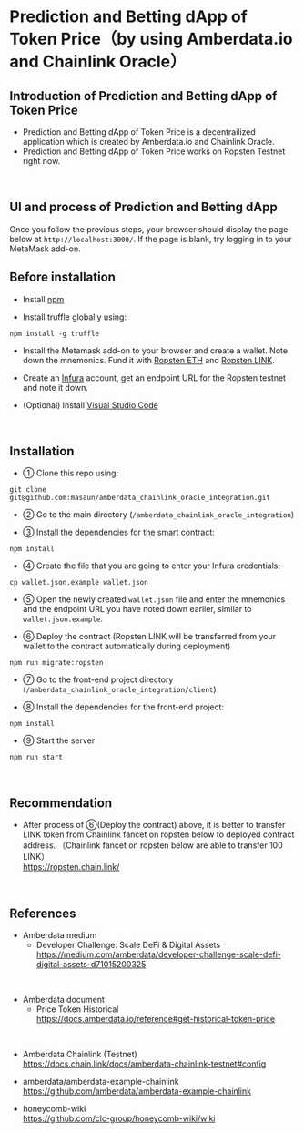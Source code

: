 # Prediction and Betting dApp of Token Price（by using Amberdata.io and Chainlink Oracle）
## Introduction of Prediction and Betting dApp of Token Price
- Prediction and Betting dApp of Token Price is a decentrailized application which is created by Amberdata.io and Chainlink Oracle.
- Prediction and Betting dApp of Token Price works on Ropsten Testnet right now.


<br>

## UI and process of Prediction and Betting dApp

Once you follow the previous steps, your browser should display the page below at `http://localhost:3000/`.
If the page is blank, try logging in to your MetaMask add-on.






## Before installation
- Install [npm](https://www.npmjs.com/get-npm)

- Install truffle globally using:

`npm install -g truffle`

- Install the Metamask add-on to your browser and create a wallet.
Note down the mnemonics.
Fund it with [Ropsten ETH](https://faucet.metamask.io/) and [Ropsten LINK](https://ropsten.chain.link/).

- Create an [Infura](https://infura.io/) account, get an endpoint URL for the Ropsten testnet and note it down.

- (Optional) Install [Visual Studio Code](https://code.visualstudio.com/)

<br>

## Installation

- ① Clone this repo using:

`git clone git@github.com:masaun/amberdata_chainlink_oracle_integration.git`

- ② Go to the main directory (`/amberdata_chainlink_oracle_integration`)

- ③ Install the dependencies for the smart contract:

`npm install`

- ④ Create the file that you are going to enter your Infura credentials:

`cp wallet.json.example wallet.json`

- ⑤ Open the newly created `wallet.json` file and enter the mnemonics and the endpoint URL you have noted down earlier, similar to `wallet.json.example`.

- ⑥ Deploy the contract (Ropsten LINK will be transferred from your wallet to the contract automatically during deployment)

`npm run migrate:ropsten`

- ⑦ Go to the front-end project directory (`/amberdata_chainlink_oracle_integration/client`)

- ⑧ Install the dependencies for the front-end project:

`npm install`

- ⑨ Start the server

`npm run start`


<br>

## Recommendation
- After process of ⑥(Deploy the contract) above, it is better to transfer LINK token from Chainlink fancet on ropsten below to deployed contract address.
（Chainlink fancet on ropsten below are able to transfer 100 LINK）  
https://ropsten.chain.link/  


<br>

## References
- Amberdata medium
  - Developer Challenge: Scale DeFi & Digital Assets  
    https://medium.com/amberdata/developer-challenge-scale-defi-digital-assets-d71015200325  

<br>

- Amberdata document
  - Price Token Historical  
    https://docs.amberdata.io/reference#get-historical-token-price  

<br>

- Amberdata Chainlink (Testnet)   
https://docs.chain.link/docs/amberdata-chainlink-testnet#config 

- amberdata/amberdata-example-chainlink   
https://github.com/amberdata/amberdata-example-chainlink   

- honeycomb-wiki  
https://github.com/clc-group/honeycomb-wiki/wiki  

